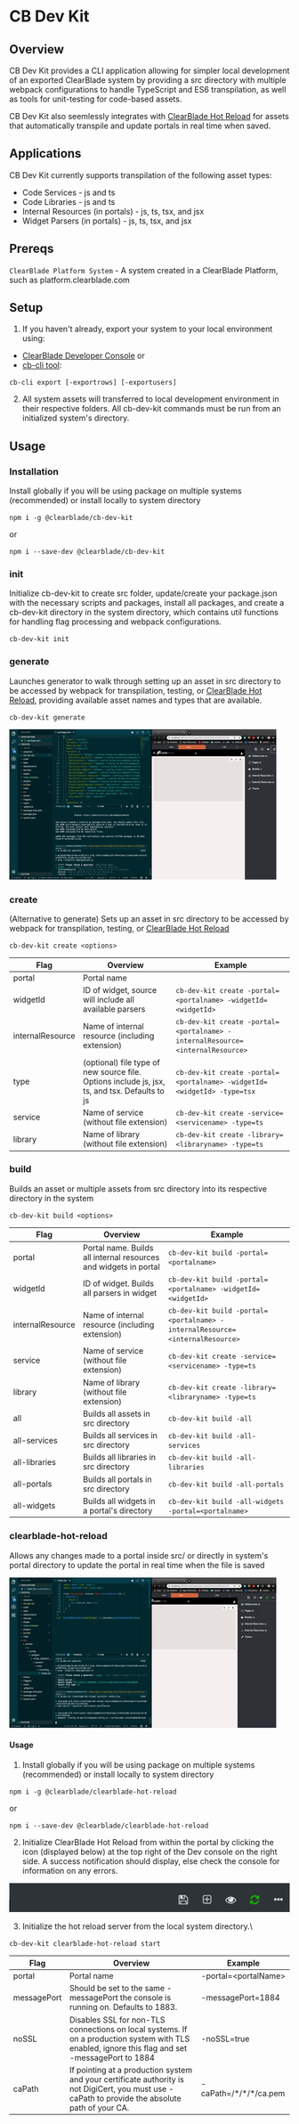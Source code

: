 # CB Dev Kit

## Overview

CB Dev Kit provides a CLI application allowing for simpler local development of an exported ClearBlade system by providing a src directory with multiple webpack configurations to handle TypeScript and ES6 transpilation, as well as tools for unit-testing for code-based assets. 

CB Dev Kit also seemlessly integrates with [ClearBlade Hot Reload](https://github.com/ClearBlade/clearblade-hot-reload) for assets that automatically transpile and update portals in real time when saved.

## Applications
CB Dev Kit currently supports transpilation of the following asset types:
* Code Services - js and ts
* Code Libraries - js and ts
* Internal Resources (in portals) - js, ts, tsx, and jsx
* Widget Parsers (in portals) - js, ts, tsx, and jsx



## Prereqs

`ClearBlade Platform System` - A system created in a ClearBlade Platform, such as platform.clearblade.com

## Setup

1. If you haven't already, export your system to your local environment using:
  * [ClearBlade Developer Console](https://docs.clearblade.com/v/4/console/) or 
  * [cb-cli tool](https://github.com/ClearBlade/cb-cli#export):
  ```
  cb-cli export [-exportrows] [-exportusers]
  ```

2. All system assets will transferred to local development environment in their respective folders. All cb-dev-kit commands must be run from an initialized system's directory.


## Usage

### Installation

Install globally if you will be using package on multiple systems (recommended) or install locally to system directory
```
npm i -g @clearblade/cb-dev-kit
```
or
```
npm i --save-dev @clearblade/cb-dev-kit
```

### init
Initialize cb-dev-kit to create src folder, update/create your package.json with the necessary scripts and packages, install all packages, and create a cb-dev-kit directory in the system directory, which contains util functions for handling flag processing and webpack configurations. 
```
cb-dev-kit init
```

### generate
Launches generator to walk through setting up an asset in src directory to be accessed by webpack for transpilation, testing, or [ClearBlade Hot Reload](https://github.com/ClearBlade/clearblade-hot-reload), providing available asset names and types that are available.
```
cb-dev-kit generate
```
![](images/generator.gif "cb-dev-kit generator")

### create
(Alternative to generate) Sets up an asset in src directory to be accessed by webpack for transpilation, testing, or [ClearBlade Hot Reload](https://github.com/ClearBlade/clearblade-hot-reload)
```
cb-dev-kit create <options>
```
|Flag|Overview|Example|
|---|---|---|
|portal|Portal name|
|widgetId|ID of widget, source will include all available parsers|```cb-dev-kit create -portal=<portalname> -widgetId=<widgetId>```|
|internalResource|Name of internal resource (including extension)|```cb-dev-kit create -portal=<portalname> -internalResource=<internalResource>```|
|type|(optional) file type of new source file. Options include js, jsx, ts, and tsx. Defaults to js|```cb-dev-kit create -portal=<portalname> -widgetId=<widgetId> -type=tsx```|
|service|Name of service (without file extension)|```cb-dev-kit create -service=<servicename> -type=ts```|
|library|Name of library (without file extension)|```cb-dev-kit create -library=<libraryname> -type=ts```|

### build
Builds an asset or multiple assets from src directory into its respective directory in the system
```
cb-dev-kit build <options>
```
|Flag|Overview|Example|
|---|---|---|
|portal|Portal name. Builds all internal resources and widgets in portal|```cb-dev-kit build -portal=<portalname>```|
|widgetId|ID of widget. Builds all parsers in widget|```cb-dev-kit build -portal=<portalname> -widgetId=<widgetId>```|
|internalResource|Name of internal resource (including extension)|```cb-dev-kit build -portal=<portalname> -internalResource=<internalResource>```|
|service|Name of service (without file extension)|```cb-dev-kit create -service=<servicename> -type=ts```|
|library|Name of library (without file extension)|```cb-dev-kit create -library=<libraryname> -type=ts```|
|all|Builds all assets in src directory|```cb-dev-kit build -all```|
|all-services|Builds all services in src directory|```cb-dev-kit build -all-services```|
|all-libraries|Builds all libraries in src directory|```cb-dev-kit build -all-libraries```|
|all-portals|Builds all portals in src directory|```cb-dev-kit build -all-portals```|
|all-widgets|Builds all widgets in a portal's directory|```cb-dev-kit build -all-widgets -portal=<portalname>```|

### clearblade-hot-reload
Allows any changes made to a portal inside src/ or directly in system's portal directory to update the portal in real time when the file is saved

![](images/hot-reload.gif "cb-dev-kit clearblade-hot-reload start")

#### Usage
1. Install globally if you will be using package on multiple systems (recommended) or install locally to system directory
```
npm i -g @clearblade/clearblade-hot-reload
```
or
```
npm i --save-dev @clearblade/clearblade-hot-reload
```

2. Initialize ClearBlade Hot Reload from within the portal by clicking the icon (displayed below) at the top right of the Dev console on the right side. A success notification should display, else check the console for information on any errors.

![alt text](images/clearblade-hot-reload-icon.png "ClearBlade Hot Reload Logo")

3. Initialize the hot reload server from the local system directory.\
```
cb-dev-kit clearblade-hot-reload start
```

|Flag|Overview|Example|
|---|---|---|
|portal|Portal name|-portal=\<portalName>|
|messagePort|Should be set to the same -messagePort the console is running on. Defaults to 1883.|-messagePort=1884|
|noSSL|Disables SSL for non-TLS connections on local systems. If on a production system with TLS enabled, ignore this flag and set -messagePort to 1884|-noSSL=true|
|caPath|If pointing at a production system and your certificate authority is not DigiCert, you must use -caPath to provide the absolute path of your CA.|-caPath=/\*/\*/*/ca.pem|


